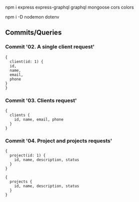 npm i express express-graphql graphql mongoose cors colors

npm i -D nodemon dotenv

## Commits/Queries

### Commit '02. A single client request'
```
{
  client(id: 1) {
  id,
  name,
  email,
  phone
}
}
```

### Commit '03. Clients request'
```
{
  clients {
    id, name, email, phone
  }
}
```

### Commit '04. Project and projects requests'
```
{
  project(id: 1) {
    id, name, description, status
  }
}
```
```
{   
  projects {
    id, name, description, status
  }
}
```

